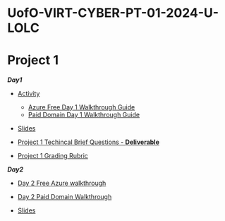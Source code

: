 # UofO-VIRT-CYBER-PT-01-2024-U-LOLC


# Project 1

**_Day1_**

- [Activity](https://git.bootcampcontent.com/University-of-Oregon/UofO-VIRT-CYBER-PT-01-2024-U-LOLC/-/tree/main/14-Project-1/1/Activities?ref_type=heads)
    - [Azure Free Day 1 Walkthrough Guide](https://docs.google.com/document/d/1LCmP_Aklpcr7ipUaqMzSN7iNCfx6J_1TWjXBM_umduE/edit)
    - [Paid Domain Day 1 Walkthrough Guide](https://docs.google.com/document/d/1pQEQgcv_7nyoOBGT7u6Ruhs_DOWlAzi8vLoh3Hdruks/edit)
- [Slides](https://docs.google.com/presentation/d/1ZKamLxz1u_p9T_L8yMi-g3hKtsRRHbkSFx8sGNgShZE/edit#slide=id.g4789b2c72f_0_6)

- [Project 1 Techincal Brief Questions - **Deliverable**](https://docs.google.com/document/d/1VoWNPNUvobnVj7F6oM2wnVO0vViaZlzgIUs43adVw1U/edit)

- [Project 1 Grading Rubric](https://docs.google.com/document/d/1MXZSyooeNEdYwBwYsbiLaOVxmc1x-LyY7M54BLGtkkY/edit)

**_Day2_**
- [ Day 2 Free Azure walkthrough](https://git.bootcampcontent.com/University-of-Oregon/UofO-VIRT-CYBER-PT-01-2024-U-LOLC/-/blob/main/14-Project-1/2/Activities/Day2_azure_free_domain.md?ref_type=heads)
- [Day 2 Paid Domain Walkthrough](https://git.bootcampcontent.com/University-of-Oregon/UofO-VIRT-CYBER-PT-01-2024-U-LOLC/-/blob/main/14-Project-1/2/Activities/Day2_paid_domains.md?ref_type=heads)

- [Slides](https://docs.google.com/presentation/d/1oVZOpuc0D0s5LQwBW9fjpkReg_5cB3FGA-8h06b3Utc/edit#slide=id.g4789b2c72f_0_6)

